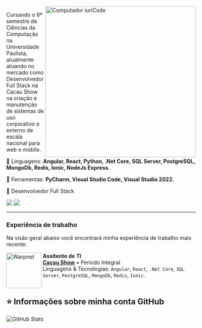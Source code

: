 <img src="https://raw.githubusercontent.com/MicaelliMedeiros/micaellimedeiros/master/image/computer-illustration.png" min-width="400px" max-width="400px" width="400px" align="right" alt="Computador iuriCode">

<p align="left"> 
Cursando o 6º semestre de Ciências da Computação na Universidade Paulista, atualmente atuando no mercado como Desenvolvedor Full Stack na Cacau Show na criação e manutenção de sistemas de uso corporativo e externo de escala nacional para web e mobile.
</p>

<p align="left">
  🦄 Linguagens: <strong>Angular, React, Python, .Net Core, SQL Server, PostgreSQL, MongoDb, Redis, Ionic, NodeJs Express.</strong>
</p>

<p align="left">
  💼 Ferramentas: <strong>PyCharm, Visual Studio Code, Visual Studio 2022.</strong>
</p>

<p align="left">
  💌 Desenvolvedor Full Stack
</p>

<p align="left">
  <a href="#" alt="Linkedin">
  <img src="https://img.shields.io/badge/-Linkedin-0e76a8?style=flat-square&logo=Linkedin&logoColor=white&link=https://www.linkedin.com/in/felipemartoliveira/" /></a>

  <a href="#" alt="WhatsApp">
  <img src="https://img.shields.io/badge/-WhatsApp-25d366?style=flat-square&labelColor=25d366&logo=whatsapp&logoColor=white&link=https://api.whatsapp.com/send?phone=5511987694082&text=Ol%C3%A1%20Felipe%2C%20vi%20seu%20perfil%20no%20GitHub%20e%20tenho%20interesse%20em%20uma%20conversa!"/></a>

</p> 

<hr/>

### Experiência de trabalho
Na visão geral abaixo você encontrará minha experiência de trabalho mais recente:

[<img align="left" height="94px" width="94px" alt="Warpnet" src="https://media-exp1.licdn.com/dms/image/C4D0BAQGx9uY61xp2DA/company-logo_200_200/0/1625141894998?e=1675900800&v=beta&t=d0ckhWL52u9AVYie3t5HpO_nms-hw6J3yUyr8M3bI_g"/>](https://www.spacex.com/)

**Assitente de TI** \
[**Cacau Show**](https://www.cacaushow.com.br/) • Período Integral \
Linguagens & Tecnologias: `Angular`, `React`, `.Net Core`, `SQL Server`, `PostgreSQL`, `MongoDb`, `Redis`, `Ionic`.\
<br/>

## ⭐ Informações sobre minha conta GitHub
![GitHub Stats](https://github-readme-stats.vercel.app/api?username=felipemars&show_icons=true)
